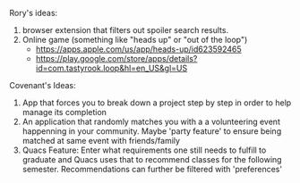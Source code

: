 Rory's ideas:
1.  browser extension that filters out spoiler search results.
2.  Online game (something like "heads up" or "out of the loop")
	- https://apps.apple.com/us/app/heads-up/id623592465
	- https://play.google.com/store/apps/details?id=com.tastyrook.loop&hl=en_US&gl=US

Covenant's Ideas:
1. App that forces you to break down a project step by step in order to help manage its completion
2. An application that randomly matches you with a a volunteering event happenning in your community. Maybe 'party feature' to ensure being matched at same event with friends/family
3. Quacs Feature: Enter what requirements one still needs to fulfill to graduate and Quacs uses that to recommend classes for the following semester. Recommendations can further be filtered with 'preferences'